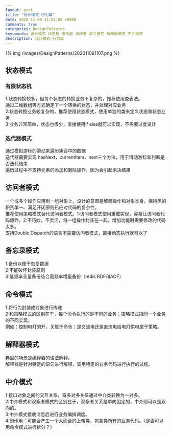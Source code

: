 ```yaml
---
layout: post
title: "设计模式-行为篇"
date: 2020-11-09 11:04:08 +0800
comments: true
categories: DesignPatterns 
keyswords: 设计模式 状态机 迭代器 访问者 命令模式 解释器模式 中介模式
description: 设计模式-行为篇
---
```

{% img /images/DesignPatterns/202011091107.png %}
<!--more-->
## 状态模式

### 有限状态机

1:状态转换较多，但每个状态的转换业务不复杂的，推荐使用查表法。 <br>
通过二维数组等方式确定下一个转换的状态，并处理对应业务<br>
2:状态转换业务较复杂的，推荐使用状态模式，使用单独的类来定义状态和状态业务<br>
3:业务非常简单，状态也很少，直接使用if else就可以实现，不需要过度设计<br>

### 迭代器模式

通过模拟游标的滑动来遍历集合中的数据<br>
迭代器需要实现 hasNext，currentItem，next三个方法，用于滑动游标和判断是否迭代结束<br>
遍历过程中不支持元素的添加和删除操作，因为会引起未决结果<br>

## 访问者模式

一个或多个操作应用到一组对象上，设计的意图是解耦操作和对象本身，保持类的职责单一、满足开闭原则已应对代码的复杂性。<br>
推荐使用策略模式替代访问者模式。1:访问者模式使用重载实现，容易让访问者代码爆炸。2:不巧妙，不灵活，将一组操作封装在一起，增加功能时需要修改的代码太多。<br>
支持Double Dispatch的语言不需要访问者模式，直接动态执行就可以了<br>

## 备忘录模式

1:备份以便于恢复数据<br>
2:不能破坏封装原则<br>
3:低频率全量备份结合高频率增量备份（redis RDF和AOF）<br>

## 命令模式

1:将行为封装成对象进行传递<br>
2:和策略模式的区别在于，每个命令执行的是不同的业务；策略模式指同一个业务的不同实现。<br>
例如：控制电灯的开，关属于命令；是交流电还是直流电给电灯供电属于策略。<br>

## 解释器模式

典型的场景是编译器的语法解释。<br>
解释器是针对特定的语句进行解释，调用特定的业务代码进行执行的过程。<br>

## 中介模式

1:接口对象之间的交互关系，将多对多关系通过中介类转换为一对多。<br>
2:中介模式和观察者模式的区别在于，观察者关系是单向固定的，中介则可以是双向的。<br>
3:中介模式接收消息后进行业务编排调度。<br>
4:副作用：可能会产生一个大而全的上帝类，包含类所有的业务代码。（是否可以用命令模式进行拆分？）<br>
